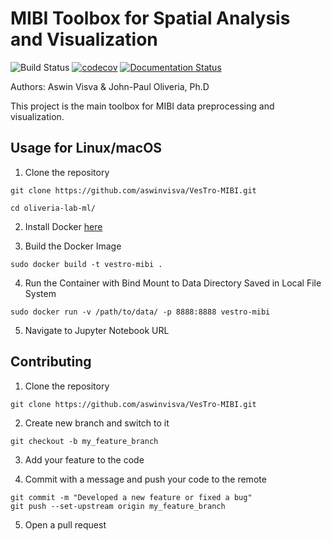 #  MIBI Toolbox for Spatial Analysis and Visualization

![Build Status](https://github.com/aswinvisva/oliveria-lab-ml/actions/workflows/python-app.yml/badge.svg)
[![codecov](https://codecov.io/gh/aswinvisva/oliveria-lab-ml/branch/master/graph/badge.svg?token=0GHGAVQRG9)](https://codecov.io/gh/aswinvisva/oliveria-lab-ml)
[![Documentation Status](https://readthedocs.org/projects/oliveria-lab-ml/badge/?version=latest)](https://oliveria-lab-ml.readthedocs.io/en/latest/?badge=latest)

Authors: Aswin Visva & John-Paul Oliveria, Ph.D

This project is the main toolbox for MIBI data preprocessing and visualization.

## Usage for Linux/macOS

1. Clone the repository
```console
git clone https://github.com/aswinvisva/VesTro-MIBI.git

cd oliveria-lab-ml/
```

2. Install Docker [here](https://docs.docker.com/get-docker/)

3. Build the Docker Image
```console
sudo docker build -t vestro-mibi .
```

4. Run the Container with Bind Mount to Data Directory Saved in Local File System
```console
sudo docker run -v /path/to/data/ -p 8888:8888 vestro-mibi
```

5. Navigate to Jupyter Notebook URL

## Contributing

1. Clone the repository
```console
git clone https://github.com/aswinvisva/VesTro-MIBI.git
```

2. Create new branch and switch to it
```console
git checkout -b my_feature_branch
```

3. Add your feature to the code

4. Commit with a message and push your code to the remote
```console
git commit -m "Developed a new feature or fixed a bug"
git push --set-upstream origin my_feature_branch
```

5. Open a pull request
